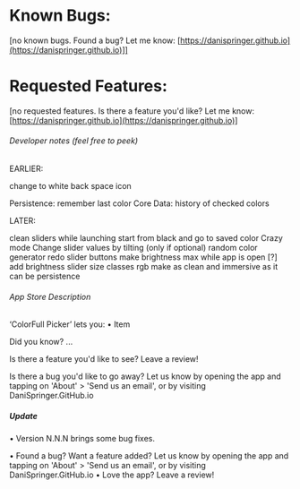 # Known Bugs:
[no known bugs. Found a bug? Let me know: [https://danispringer.github.io](https://danispringer.github.io)]]


# Requested Features:

[no requested features. Is there a feature you'd like? Let me know: [https://danispringer.github.io](https://danispringer.github.io)]


###### Developer notes (feel free to peek)

EARLIER:

change to white back space icon

Persistence: remember last color
Core Data: history of checked colors

LATER:

clean sliders while launching
start from black and go to saved color
Crazy mode
Change slider values by tilting (only if optional)
random color generator
redo slider buttons
make brightness max while app is open
[?] add brightness slider
size classes
rgb
make as clean and immersive as it can be
persistence

###### App Store Description
‘ColorFull Picker’ lets you:
• Item

Did you know? ...

Is there a feature you'd like to see? Leave a review!

Is there a bug you'd like to go away? Let us know by opening the app and tapping on 'About' > 'Send us an email', or by visiting DaniSpringer.GitHub.io

##### Update

• Version N.N.N brings some bug fixes.

• Found a bug? Want a feature added? Let us know by opening the app and tapping on 'About' > 'Send us an email', or by visiting DaniSpringer.GitHub.io
• Love the app? Leave a review!